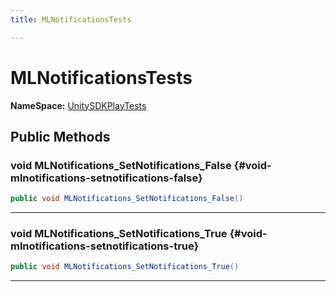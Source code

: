 ```yaml
---
title: MLNotificationsTests

---
```


# MLNotificationsTests



**NameSpace:** 
[UnitySDKPlayTests](/versioned_docs/version-31-Aug-2023/unity-api/api/UnitySDKPlayTests/UnitySDKPlayTests.md) 








## Public Methods

### void MLNotifications_SetNotifications_False {#void-mlnotifications-setnotifications-false}

```csharp
public void MLNotifications_SetNotifications_False()
```






-----------

### void MLNotifications_SetNotifications_True {#void-mlnotifications-setnotifications-true}

```csharp
public void MLNotifications_SetNotifications_True()
```






-----------


